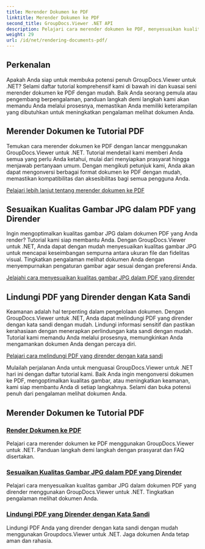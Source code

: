 ```yaml
---
title: Merender Dokumen ke PDF
linktitle: Merender Dokumen ke PDF
second_title: GroupDocs.Viewer .NET API
description: Pelajari cara merender dokumen ke PDF, menyesuaikan kualitas gambar JPG, dan melindungi PDF dengan kata sandi menggunakan tutorial GroupDocs.Viewer untuk .NET.
weight: 29
url: /id/net/rendering-documents-pdf/
---
```


## Perkenalan

Apakah Anda siap untuk membuka potensi penuh GroupDocs.Viewer untuk .NET? Selami daftar tutorial komprehensif kami di bawah ini dan kuasai seni merender dokumen ke PDF dengan mudah. Baik Anda seorang pemula atau pengembang berpengalaman, panduan langkah demi langkah kami akan memandu Anda melalui prosesnya, memastikan Anda memiliki keterampilan yang dibutuhkan untuk meningkatkan pengalaman melihat dokumen Anda.

## Merender Dokumen ke Tutorial PDF

Temukan cara merender dokumen ke PDF dengan lancar menggunakan GroupDocs.Viewer untuk .NET. Tutorial mendetail kami memberi Anda semua yang perlu Anda ketahui, mulai dari menyiapkan prasyarat hingga menjawab pertanyaan umum. Dengan mengikuti petunjuk kami, Anda akan dapat mengonversi berbagai format dokumen ke PDF dengan mudah, memastikan kompatibilitas dan aksesibilitas bagi semua pengguna Anda.

[Pelajari lebih lanjut tentang merender dokumen ke PDF](./render-to-pdf/)

## Sesuaikan Kualitas Gambar JPG dalam PDF yang Dirender

Ingin mengoptimalkan kualitas gambar JPG dalam dokumen PDF yang Anda render? Tutorial kami siap membantu Anda. Dengan GroupDocs.Viewer untuk .NET, Anda dapat dengan mudah menyesuaikan kualitas gambar JPG untuk mencapai keseimbangan sempurna antara ukuran file dan fidelitas visual. Tingkatkan pengalaman melihat dokumen Anda dengan menyempurnakan pengaturan gambar agar sesuai dengan preferensi Anda.

[Jelajahi cara menyesuaikan kualitas gambar JPG dalam PDF yang dirender](./adjust-jpg-quality-pdf/)

## Lindungi PDF yang Dirender dengan Kata Sandi

Keamanan adalah hal terpenting dalam pengelolaan dokumen. Dengan GroupDocs.Viewer untuk .NET, Anda dapat melindungi PDF yang dirender dengan kata sandi dengan mudah. Lindungi informasi sensitif dan pastikan kerahasiaan dengan menerapkan perlindungan kata sandi dengan mudah. Tutorial kami memandu Anda melalui prosesnya, memungkinkan Anda mengamankan dokumen Anda dengan percaya diri.

[Pelajari cara melindungi PDF yang dirender dengan kata sandi](./protect-pdf/)

Mulailah perjalanan Anda untuk menguasai GroupDocs.Viewer untuk .NET hari ini dengan daftar tutorial kami. Baik Anda ingin mengonversi dokumen ke PDF, mengoptimalkan kualitas gambar, atau meningkatkan keamanan, kami siap membantu Anda di setiap langkahnya. Selami dan buka potensi penuh dari pengalaman melihat dokumen Anda.
## Merender Dokumen ke Tutorial PDF
### [Render Dokumen ke PDF](./render-to-pdf/)
Pelajari cara merender dokumen ke PDF menggunakan GroupDocs.Viewer untuk .NET. Panduan langkah demi langkah dengan prasyarat dan FAQ disertakan.
### [Sesuaikan Kualitas Gambar JPG dalam PDF yang Dirender](./adjust-jpg-quality-pdf/)
Pelajari cara menyesuaikan kualitas gambar JPG dalam dokumen PDF yang dirender menggunakan GroupDocs.Viewer untuk .NET. Tingkatkan pengalaman melihat dokumen Anda.
### [Lindungi PDF yang Dirender dengan Kata Sandi](./protect-pdf/)
Lindungi PDF Anda yang dirender dengan kata sandi dengan mudah menggunakan Groupdocs.Viewer untuk .NET. Jaga dokumen Anda tetap aman dan rahasia.